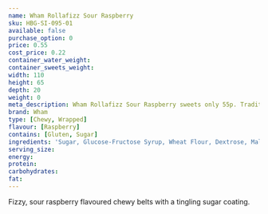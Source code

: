 ```yaml
---
name: Wham Rollafizz Sour Raspberry
sku: HBG-SI-095-01
available: false
purchase_option: 0
price: 0.55
cost_price: 0.22
container_water_weight: 
container_sweets_weight: 
width: 110
height: 65
depth: 20
weight: 0
meta_description: Wham Rollafizz Sour Raspberry sweets only 55p. Traditional sweets and more at Humbugs Confectionery Store. Specialists in satisfying your sweet tooth!
brand: Wham
type: [Chewy, Wrapped]
flavour: [Raspberry]
contains: [Gluten, Sugar]
ingredients: 'Sugar, Glucose-Fructose Syrup, Wheat Flour, Dextrose, Malic Acid, Palm Oil, Citric Acid, Fruit Concentrates, Asorbic Acid, Tocopherol-Rich Extract'
serving_size: 
energy: 
protein: 
carbohydrates: 
fat: 
---
```

Fizzy, sour raspberry flavoured chewy belts with a tingling sugar coating.